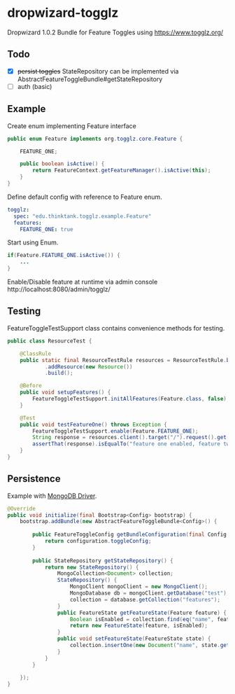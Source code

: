 # dropwizard-togglz
Dropwizard 1.0.2 Bundle for Feature Toggles using https://www.togglz.org/

## Todo
- [x] ~~persist toggles~~ StateRepository can be implemented via AbstractFeatureToggleBundle#getStateRepository
- [ ] auth (basic)

## Example
Create enum implementing Feature interface

```java
public enum Feature implements org.togglz.core.Feature {

    FEATURE_ONE;

    public boolean isActive() {
        return FeatureContext.getFeatureManager().isActive(this);
    }
}
```

Define default config with reference to Feature enum.
```yaml
togglz:
  spec: "edu.thinktank.togglz.example.Feature"
  features:
    FEATURE_ONE: true
```

Start using Enum.
```java
if(Feature.FEATURE_ONE.isActive()) {
    ...
}
```

Enable/Disable feature at runtime via admin console
http://localhost:8080/admin/togglz/

## Testing
FeatureToggleTestSupport class contains convenience methods for testing.
```java
public class ResourceTest {

    @ClassRule
    public static final ResourceTestRule resources = ResourceTestRule.builder()
            .addResource(new Resource())
            .build();

    @Before
    public void setupFeatures() {
        FeatureToggleTestSupport.initAllFeatures(Feature.class, false);
    }

    @Test
    public void testFeatureOne() throws Exception {
        FeatureToggleTestSupport.enable(Feature.FEATURE_ONE);
        String response = resources.client().target("/").request().get().readEntity(String.class);
        assertThat(response).isEqualTo("feature one enabled, feature two disabled");
    }
}
```


## Persistence
Example with [MongoDB Driver](https://mongodb.github.io/mongo-java-driver/3.3/).
```java
@Override
public void initialize(final Bootstrap<Config> bootstrap) {
    bootstrap.addBundle(new AbstractFeatureToggleBundle<Config>() {
 
        public FeatureToggleConfig getBundleConfiguration(final Config configuration) {
            return configuration.toggleConfig;
        }
        
        public StateRepository getStateRepository() {
            return new StateRepository() {
                MongoCollection<Document> collection;
                StateRepository() {
                    MongoClient mongoClient = new MongoClient();
                    MongoDatabase db = mongoClient.getDatabase("test");
                    collection = database.getCollection("features");
                }
                public FeatureState getFeatureState(Feature feature) {
                    Boolean isEnabled = collection.find(eq("name", feature.name())).first().getBoolean("enabled");
                    return new FeatureState(feature, isEnabled);
                }
                public void setFeatureState(FeatureState state) {
                    collection.insertOne(new Document("name", state.getFeature().name()).append("enabled", state.isEnabled()))
                }
            }
        }
        
    });
}
```
